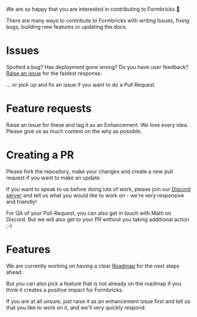 We are so happy that you are interested in contributing to Formbricks 🤗

There are many ways to contribute to Formbricks with writing Issues, fixing bugs, building new features or updating the docs.

# Issues

Spotted a bug? Has deployment gone wrong? Do you have user feedback? [Raise an issue](https://github.com/formbricks/formbricks/issues/new/choose) for the fastest response.

... or pick up and fix an issue if you want to do a Pull Request.

# Feature requests

Raise an issue for these and tag it as an Enhancement. We love every idea. Please give us as much context on the why as possible.

# Creating a PR

Please fork the repository, make your changes and create a new pull request if you want to make an update.

If you want to speak to us before doing lots of work, please join our [Discord server](https://formbricks.com/discord) and tell us what you would like to work on - we're very responsive and friendly!

For QA of your Pull-Request, you can also get in touch with Matti on Discord. But we will also get to your PR without you taking additional action ;-)

# Features

We are currently working on having a clear [Roadmap](https://github.com/orgs/formbricks/projects/1) for the next steps ahead.

But you can also pick a feature that is not already on the roadmap if you think it creates a positive impact for Formbricks.

If you are at all unsure, just raise it as an enhancement issue first and tell us that you like to work on it, and we'll very quickly respond.
